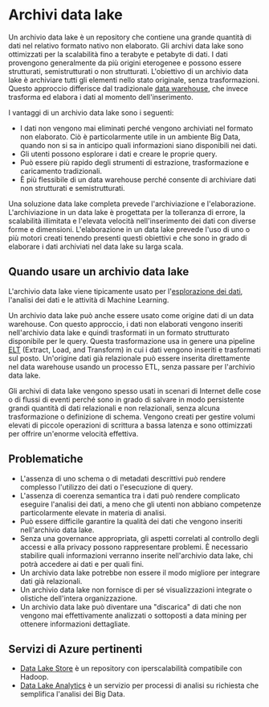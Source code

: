 # <a name="data-lakes"></a>Archivi data lake

Un archivio data lake è un repository che contiene una grande quantità di dati nel relativo formato nativo non elaborato. Gli archivi data lake sono ottimizzati per la scalabilità fino a terabyte e petabyte di dati. I dati provengono generalmente da più origini eterogenee e possono essere strutturati, semistrutturati o non strutturati. L'obiettivo di un archivio data lake è archiviare tutti gli elementi nello stato originale, senza trasformazioni. Questo approccio differisce dal tradizionale [data warehouse](../scenarios/data-warehousing.md), che invece trasforma ed elabora i dati al momento dell'inserimento.

I vantaggi di un archivio data lake sono i seguenti:

- I dati non vengono mai eliminati perché vengono archiviati nel formato non elaborato. Ciò è particolarmente utile in un ambiente Big Data, quando non si sa in anticipo quali informazioni siano disponibili nei dati.
- Gli utenti possono esplorare i dati e creare le proprie query.
- Può essere più rapido degli strumenti di estrazione, trasformazione e caricamento tradizionali.
- È più flessibile di un data warehouse perché consente di archiviare dati non strutturati e semistrutturati. 

Una soluzione data lake completa prevede l'archiviazione e l'elaborazione. L'archiviazione in un data lake è progettata per la tolleranza di errore, la scalabilità illimitata e l'elevata velocità nell'inserimento dei dati con diverse forme e dimensioni. L'elaborazione in un data lake prevede l'uso di uno o più motori creati tenendo presenti questi obiettivi e che sono in grado di elaborare i dati archiviati nel data lake su larga scala.

## <a name="when-to-use-a-data-lake"></a>Quando usare un archivio data lake

L'archivio data lake viene tipicamente usato per l'[esplorazione dei dati](../scenarios/interactive-data-exploration.md), l'analisi dei dati e le attività di Machine Learning. 

Un archivio data lake può anche essere usato come origine dati di un data warehouse. Con questo approccio, i dati non elaborati vengono inseriti nell'archivio data lake e quindi trasformati in un formato strutturato disponibile per le query. Questa trasformazione usa in genere una pipeline [ELT](../scenarios/etl.md#extract-load-and-transform-elt) (Extract, Load, and Transform) in cui i dati vengono inseriti e trasformati sul posto. Un'origine dati già relazionale può essere inserita direttamente nel data warehouse usando un processo ETL, senza passare per l'archivio data lake.

Gli archivi di data lake vengono spesso usati in scenari di Internet delle cose o di flussi di eventi perché sono in grado di salvare in modo persistente grandi quantità di dati relazionali e non relazionali, senza alcuna trasformazione o definizione di schema. Vengono creati per gestire volumi elevati di piccole operazioni di scrittura a bassa latenza e sono ottimizzati per offrire un'enorme velocità effettiva.

## <a name="challenges"></a>Problematiche

- L'assenza di uno schema o di metadati descrittivi può rendere complesso l'utilizzo dei dati o l'esecuzione di query.
- L'assenza di coerenza semantica tra i dati può rendere complicato eseguire l'analisi dei dati, a meno che gli utenti non abbiano competenze particolarmente elevate in materia di analisi.
- Può essere difficile garantire la qualità dei dati che vengono inseriti nell'archivio data lake. 
- Senza una governance appropriata, gli aspetti correlati al controllo degli accessi e alla privacy possono rappresentare problemi. È necessario stabilire quali informazioni verranno inserite nell'archivio data lake, chi potrà accedere ai dati e per quali fini.
- Un archivio data lake potrebbe non essere il modo migliore per integrare dati già relazionali.
- Un archivio data lake non fornisce di per sé visualizzazioni integrate o olistiche dell'intera organizzazione. 
- Un archivio data lake può diventare una "discarica" di dati che non vengono mai effettivamente analizzati o sottoposti a data mining per ottenere informazioni dettagliate.

## <a name="relevant-azure-services"></a>Servizi di Azure pertinenti

- [Data Lake Store](/azure/data-lake-store/) è un repository con iperscalabilità compatibile con Hadoop.
- [Data Lake Analytics](/azure/data-lake-analytics/) è un servizio per processi di analisi su richiesta che semplifica l'analisi dei Big Data.


